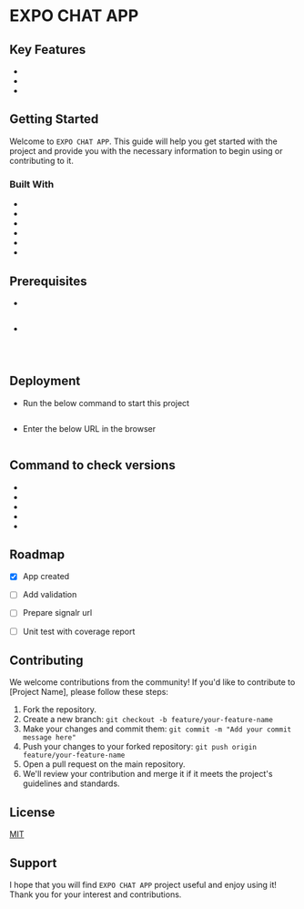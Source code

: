 # EXPO CHAT APP



## Key Features
* 
* 
* 


## Getting Started
Welcome to `EXPO CHAT APP`. This guide will help you get started with the project and provide you with the necessary information to begin using or contributing to it.


### Built With
* 
* 
* 
* 
* 
* 


## Prerequisites

* 

  ```bash
  
  ```

*  

  ```bash

  ```

  ```bash

  ```

  ```bash
  
  ```

## Deployment
* Run the below command to start this project

  ```bash
  
  ```

* Enter the below URL in the browser
  ```bash
  
  ```


## Command to check versions
* 
* 
* 
* 
* 


## Roadmap
- [x] App created
- [ ] Add validation
- [ ] Prepare signalr url
- [ ] Unit test with coverage report


## Contributing
We welcome contributions from the community! If you'd like to contribute to [Project Name], please follow these steps:
1. Fork the repository.
2. Create a new branch: `git checkout -b feature/your-feature-name`
3. Make your changes and commit them: `git commit -m "Add your commit message here"`
4. Push your changes to your forked repository: `git push origin feature/your-feature-name`
5. Open a pull request on the main repository.
6. We'll review your contribution and merge it if it meets the project's guidelines and standards.


## License
[MIT](https://choosealicense.com/licenses/mit/)


## Support
I hope that you will find `EXPO CHAT APP` project useful and enjoy using it! Thank you for your interest and contributions.
